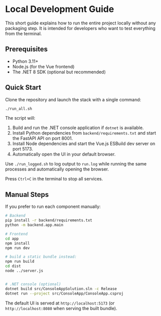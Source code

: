 # Local Development Guide

This short guide explains how to run the entire project locally without any packaging step. It is intended for developers who want to test everything from the terminal.

## Prerequisites

- Python 3.11+
- Node.js (for the Vue frontend)
- The .NET 8 SDK (optional but recommended)

## Quick Start

Clone the repository and launch the stack with a single command:

```bash
./run_all.sh
```

The script will:

1. Build and run the .NET console application if `dotnet` is available.
2. Install Python dependencies from `backend/requirements.txt` and start the FastAPI API on port 8001.
3. Install Node dependencies and start the Vue.js ESBuild dev server on port 5173.
4. Automatically open the UI in your default browser.


Use `./run_logged.sh` to log output to `run.log` while running the same processes and automatically opening the browser.

Press `Ctrl+C` in the terminal to stop all services.

## Manual Steps

If you prefer to run each component manually:

```bash
# Backend
pip install -r backend/requirements.txt
python -m backend.app.main

# Frontend
cd app
npm install
npm run dev

# build a static bundle instead:
npm run build
cd dist
node ../server.js


# .NET console (optional)
dotnet build src/ConsoleAppSolution.sln -c Release
dotnet run --project src/ConsoleApp/ConsoleApp.csproj
```

The default UI is served at `http://localhost:5173` (or `http://localhost:8080` when serving the built bundle).
